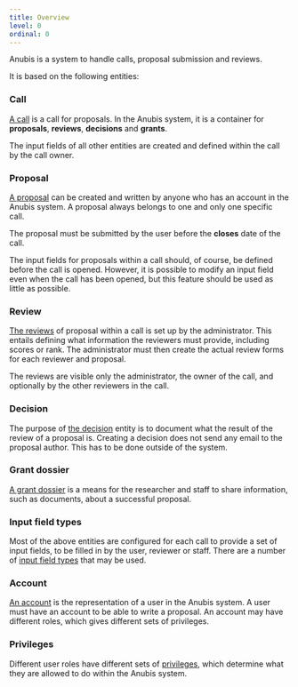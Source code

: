 ```yaml
---
title: Overview
level: 0
ordinal: 0
---
```


Anubis is a system to handle calls, proposal submission and reviews.

It is based on the following entities:

### Call

[A call](/documentation/call) is a call for proposals. In the Anubis
system, it is a container for **proposals**, **reviews**, **decisions** and **grants**.

The input fields of all other entities are created and defined within
the call by the call owner.

### Proposal

[A proposal](/documentation/proposal) can be created and written by
anyone who has an account in the Anubis system.  A proposal always belongs
to one and only one specific call.

The proposal must be submitted by the user before the **closes** date of the call.

The input fields for proposals within a call should, of course, be
defined before the call is opened. However, it is possible to modify
an input field even when the call has been opened, but this feature
should be used as little as possible.

### Review

[The reviews](/documentation/review) of proposal within a call is set
up by the administrator. This entails defining what information the
reviewers must provide, including scores or rank. The administrator must then
create the actual review forms for each reviewer and proposal.

The reviews are visible only the administrator, the owner of the call,
and optionally by the other reviewers in the call.

### Decision

The purpose of [the decision](/documentation/decision) entity is to
document what the result of the review of a proposal is. Creating a
decision does not send any email to the proposal author. This has to
be done outside of the system.

### Grant dossier

[A grant dossier](/documentation/grant-dossier) is a means for the
researcher and staff to share information, such as documents, about a
successful proposal.

### Input field types

Most of the above entities are configured for each call to provide a
set of input fields, to be filled in by the user, reviewer or
staff. There are a number of [input field types](/documentation/input-field-types)
that may be used.

### Account

[An account](/documentation/account) is the representation of a user
in the Anubis system. A user must have an account to be able to write
a proposal. An account may have different roles, which gives different
sets of privileges.

### Privileges

Different user roles have different sets of [privileges](/documentation/privileges),
which determine what they are allowed to do within the Anubis system.
